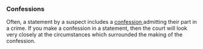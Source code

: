 ###  **Confessions**

Often, a statement by a suspect includes a [ confession
](https://www.citizensinformation.ie/en/justice/arrests/confessions/)
admitting their part in a crime. If you make a confession in a statement, then
the court will look very closely at the circumstances which surrounded the
making of the confession.

